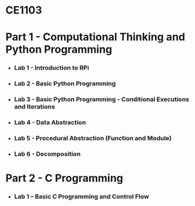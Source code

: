 # CE1103

# Part 1 - Computational Thinking and Python Programming

* ### Lab 1 - Introduction to RPi
* ### Lab 2 - Basic Python Programming
* ### Lab 3 - Basic Python Programming - Conditional Executions and Iterations
* ### Lab 4 - Data Abstraction
* ### Lab 5 - Procedural Abstraction (Function and Module)
* ### Lab 6 - Decomposition

# Part 2 - C Programming

* ### Lab 1 – Basic C Programming and Control Flow